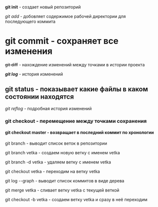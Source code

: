 **git init** - создает новый репозиторий

*git add* - добовляет содержимое рабочей директории для последующего коммита

# git commit - сохраняет все изменения

~~git diff~~ - нахождение изменений между точками в истории проекта

***git log*** - история изменений

## git status - показывает какие файлы в каком состоянии находятся

_git reflog_ - подробная история изменений

### git checkout - перемещение между точками сохранения

#### git checkout master - возвращает в последний коммит по хронологии

git branch - выводит список веток в репозитории

git branch vetka - создаем новую ветку с именем vetka

git branch -d vetka - удаляем ветку с именем vetka

git checkout vetka - переходим на ветку vetka

git log --graph - выводит список коммитов в виде дерева

git merge vetka - сливает ветку vetka  с текущей веткой

git checkout -b vetka - создаем ветку vetka и сразу в неё переходим
